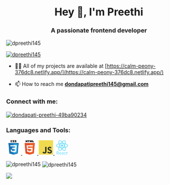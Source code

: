 <h1 align="center">Hey 👋, I'm Preethi</h1>
<h3 align="center">A passionate frontend developer</h3>

<p align="left"> <img src="https://komarev.com/ghpvc/?username=dpreethi145&label=Profile%20views&color=0e75b6&style=flat" alt="dpreethi145" /> </p>

<p align="left"> <a href="https://github.com/ryo-ma/github-profile-trophy"><img src="https://github-profile-trophy.vercel.app/?username=dpreethi145" alt="dpreethi145" /></a> </p>

- 👨‍💻 All of my projects are available at [https://calm-peony-376dc8.netlify.app/](https://calm-peony-376dc8.netlify.app/)

- 📫 How to reach me **dondapatipreethi145@gmail.com**

<h3 align="left">Connect with me:</h3>
<p align="left">
<a href="https://linkedin.com/in/dondapati-preethi-49ba90234" target="blank"><img align="center" src="https://raw.githubusercontent.com/rahuldkjain/github-profile-readme-generator/master/src/images/icons/Social/linked-in-alt.svg" alt="dondapati-preethi-49ba90234" height="30" width="40" /></a>
</p>

<h3 align="left">Languages and Tools:</h3>
<p align="left"> <a href="https://www.w3schools.com/css/" target="_blank" rel="noreferrer"> <img src="https://raw.githubusercontent.com/devicons/devicon/master/icons/css3/css3-original-wordmark.svg" alt="css3" width="40" height="40"/> </a> <a href="https://www.w3.org/html/" target="_blank" rel="noreferrer"> <img src="https://raw.githubusercontent.com/devicons/devicon/master/icons/html5/html5-original-wordmark.svg" alt="html5" width="40" height="40"/> </a> <a href="https://developer.mozilla.org/en-US/docs/Web/JavaScript" target="_blank" rel="noreferrer"> <img src="https://raw.githubusercontent.com/devicons/devicon/master/icons/javascript/javascript-original.svg" alt="javascript" width="40" height="40"/> </a> <a href="https://reactjs.org/" target="_blank" rel="noreferrer"> <img src="https://raw.githubusercontent.com/devicons/devicon/master/icons/react/react-original-wordmark.svg" alt="react" width="40" height="40"/> </a> </p>

<p><img align="left" src="https://github-readme-stats.vercel.app/api/top-langs?username=dpreethi145&show_icons=true&locale=en&layout=compact" alt="dpreethi145" /></p>

<p>&nbsp;<img align="center" src="https://github-readme-stats.vercel.app/api?username=dpreethi145&show_icons=true&locale=en" alt="dpreethi145" /></p>



<img src="https://github-readme-stats.vercel.app/api?username=DPreethi145&&show_icons=true&title_color=ffffff&icon_color=bb2acf&text_color=daf7dc&bg_color=151354">


